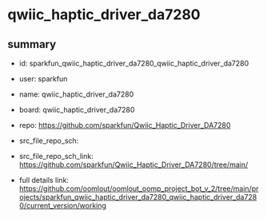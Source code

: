 # qwiic_haptic_driver_da7280
 
## summary 
* id: sparkfun_qwiic_haptic_driver_da7280_qwiic_haptic_driver_da7280
* user: sparkfun
* name: qwiic_haptic_driver_da7280
* board: qwiic_haptic_driver_da7280
* repo: https://github.com/sparkfun/Qwiic_Haptic_Driver_DA7280



* src_file_repo_sch: 
* src_file_repo_sch_link: https://github.com/sparkfun/Qwiic_Haptic_Driver_DA7280/tree/main/
* full details link: https://github.com/oomlout/oomlout_oomp_project_bot_v_2/tree/main/projects/sparkfun_qwiic_haptic_driver_da7280_qwiic_haptic_driver_da7280/current_version/working  







